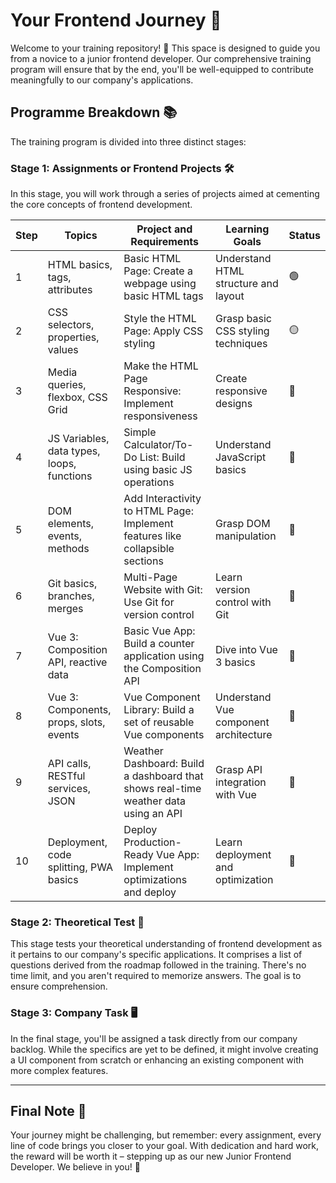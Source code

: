 # Your Frontend Journey 🚀

Welcome to your training repository! 🎉 This space is designed to guide you from a novice to a junior frontend developer. Our comprehensive training program will ensure that by the end, you'll be well-equipped to contribute meaningfully to our company's applications.

## Programme Breakdown 📚

The training program is divided into three distinct stages:

### Stage 1: Assignments or Frontend Projects 🛠️

In this stage, you will work through a series of projects aimed at cementing the core concepts of frontend development.

| Step | Topics                                       | Project and Requirements                                                                 | Learning Goals                        | Status      |
|------|----------------------------------------------|------------------------------------------------------------------------------------------|---------------------------------------|-------------|
| 1    | HTML basics, tags, attributes               | Basic HTML Page: Create a webpage using basic HTML tags                                  | Understand HTML structure and layout  | 🟢          |
| 2    | CSS selectors, properties, values           | Style the HTML Page: Apply CSS styling                                                   | Grasp basic CSS styling techniques    | 🟡          |
| 3    | Media queries, flexbox, CSS Grid            | Make the HTML Page Responsive: Implement responsiveness                                   | Create responsive designs             | 🛑          |
| 4    | JS Variables, data types, loops, functions  | Simple Calculator/To-Do List: Build using basic JS operations                            | Understand JavaScript basics          | 🛑          |
| 5    | DOM elements, events, methods                | Add Interactivity to HTML Page: Implement features like collapsible sections              | Grasp DOM manipulation                | 🛑          |
| 6    | Git basics, branches, merges                 | Multi-Page Website with Git: Use Git for version control                                 | Learn version control with Git        | 🛑          |
| 7    | Vue 3: Composition API, reactive data       | Basic Vue App: Build a counter application using the Composition API                     | Dive into Vue 3 basics                | 🛑          |
| 8    | Vue 3: Components, props, slots, events      | Vue Component Library: Build a set of reusable Vue components                            | Understand Vue component architecture | 🛑          |
| 9    | API calls, RESTful services, JSON            | Weather Dashboard: Build a dashboard that shows real-time weather data using an API       | Grasp API integration with Vue        | 🛑          |
| 10   | Deployment, code splitting, PWA basics      | Deploy Production-Ready Vue App: Implement optimizations and deploy                      | Learn deployment and optimization     | 🛑          |


### Stage 2: Theoretical Test 🧠

This stage tests your theoretical understanding of frontend development as it pertains to our company's specific applications. It comprises a list of questions derived from the roadmap followed in the training. There's no time limit, and you aren't required to memorize answers. The goal is to ensure comprehension.

### Stage 3: Company Task 🖥️

In the final stage, you'll be assigned a task directly from our company backlog. While the specifics are yet to be defined, it might involve creating a UI component from scratch or enhancing an existing component with more complex features.

---

## Final Note 🌟

Your journey might be challenging, but remember: every assignment, every line of code brings you closer to your goal. With dedication and hard work, the reward will be worth it – stepping up as our new Junior Frontend Developer. We believe in you! 🎊

